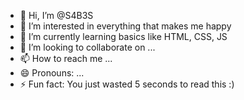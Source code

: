 - 👋 Hi, I’m @S4B3S
- 👀 I’m interested in everything that makes me happy
- 🌱 I’m currently learning basics like HTML, CSS, JS
- 💞️ I’m looking to collaborate on ...
- 📫 How to reach me ...
- 😄 Pronouns: ...
- ⚡ Fun fact: You just wasted 5 seconds to read this :)

<!---
S4B3S/S4B3S is a ✨ special ✨ repository because its `README.md` (this file) appears on your GitHub profile.
You can click the Preview link to take a look at your changes.
--->
